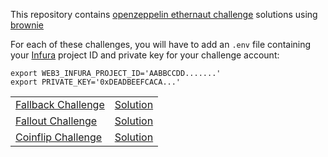 This repository contains [openzeppelin ethernaut challenge](https://ethernaut.openzeppelin.com/) solutions using [brownie](https://eth-brownie.readthedocs.io)

For each of these challenges, you will have to add an `.env` file containing your [Infura](https://infura.io/) project ID and private key for your challenge account:
```shell
export WEB3_INFURA_PROJECT_ID='AABBCCDD.......'
export PRIVATE_KEY='0xDEADBEEFCACA...'
```

|   |   |
|---|---|
| [Fallback Challenge](https://ethernaut.openzeppelin.com/level/0x9CB391dbcD447E645D6Cb55dE6ca23164130D008) | [Solution](01-fallback/fallback/README-fr.md)|
| [Fallout Challenge](https://ethernaut.openzeppelin.com/level/0x5732B2F88cbd19B6f01E3a96e9f0D90B917281E5) | [Solution](02-fallout/fallout/README-fr.md) |
| [Coinflip Challenge](https://ethernaut.openzeppelin.com/level/0x4dF32584890A0026e56f7535d0f2C6486753624f) | [Solution](03-coinflip/coinflip/README-fr.md) |


